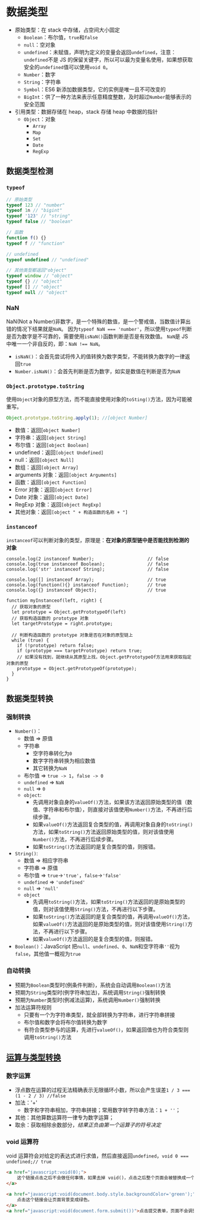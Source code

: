 # 数据类型

- 原始类型：在 stack 中存储，占空间大小固定
  - `Boolean`：布尔值，`true`和`false`
  - `null`：空对象
  - `undefined`：未赋值，声明为定义的变量会返回`undefined`，注意：`undefined`不是 JS 的保留关键字，所以可以最为变量名使用，如果想获取安全的`undefined`值可以使用`void 0`。
  - `Number`：数字
  - `String`：字符串
  - `Symbol`：ES6 新添加数据类型，它的实例是唯一且不可改变的
  - `BigInt`：供了一种方法来表示任意精度整数，及时超过`Number`能够表示的安全范围
- 引用类型：数据存储在 heap，stack 存储 heap 中数据的指针
  - `Object`：对象
    - `Array`
    - `Map`
    - `Set`
    - `Date`
    - `RegExp`

## 数据类型检测

### `typeof`

```JavaScript
// 原始类型
typeof 123 // "number"
typeof 1n // "bigint"
typeof '123' // "string"
typeof false // "boolean"

// 函数
function f() {}
typeof f // "function"

// undefined
typeof undefined // "undefined"

// 其他类型都返回"object"
typeof window // "object"
typeof {} // "object"
typeof [] // "object"
typeof null // "object"
```

### NaN

NaN(Not a Number)非数字，是一个特殊的数值，是一个警戒值，当数值计算出错的情况下结果就是`NaN`。
因为`typeof NaN === 'number'`，所以使用`typeof`判断是否为数字是不可靠的，需要使用`isNaN()`函数判断是否是有效数值。
`NaN`是 JS 中唯一一个非自反的，即：`NaN !== NaN`。

- `isNaN()`：会首先尝试将传入的值转换为数字类型，不能转换为数字的一律返回`true`
- `Number.isNaN()`：会首先判断是否为数字，如实是数值在判断是否为`NaN`

### `Object.prototype.toString`

使用`Object`对象的原型方法，而不能直接使用对象的`toSting()`方法，因为可能被重写。

```JavaScript
Object.prototype.toString.apply(1); //[object Number]
```

- 数值：返回[`object Number]`
- 字符串：返回`[object String]`
- 布尔值：返回`[object Boolean]`
- undefined：返回`[object Undefined]`
- null：返回`[object Null]`
- 数组：返回`[object Array]`
- arguments 对象：返回`[object Arguments]`
- 函数：返回`[object Function]`
- Error 对象：返回`[object Error]`
- Date 对象：返回`[object Date]`
- RegExp 对象：返回`[object RegExp]`
- 其他对象：返回`[object " + 构造函数的名称 + "]`

### `instanceof`

`instanceof`可以判断对象的类型，原理是：**在对象的原型链中是否能找到检测的对象**

```JS
console.log(2 instanceof Number);                    // false
console.log(true instanceof Boolean);                // false
console.log('str' instanceof String);                // false

console.log([] instanceof Array);                    // true
console.log(function(){} instanceof Function);       // true
console.log({} instanceof Object);                   // true
```

```JS
function myInstanceof(left, right) {
  // 获取对象的原型
  let prototype = Object.getPrototypeOf(left)
  // 获取构造函数的 prototype 对象
  let targetPrototype = right.prototype;

  // 判断构造函数的 prototype 对象是否在对象的原型链上
  while (true) {
    if (!prototype) return false;
    if (prototype === targetPrototype) return true;
    // 如果没有找到，就继续从其原型上找，Object.getPrototypeOf方法用来获取指定对象的原型
    prototype = Object.getPrototypeOf(prototype);
  }
}
```

## 数据类型转换

### 强制转换

- `Number()`：
  - 数值 => 原值
  - 字符串
    - 空字符串转化为`0`
    - 数字字符串转换为相应数值
    - 其它转换为`NaN`
  - 布尔值 => `true -> 1`，`false -> 0`
  - `undefined` => `NaN`
  - `null` => `0`
  - `object`:
    - 先调用对象自身的`valueOf()`方法，如果该方法返回原始类型的值（数值、字符串和布尔值），则直接对该值使用`Number()`方法，不再进行后续步骤。
    - 如果`valueOf()`方法返回复合类型的值，再调用对象自身的`toString()`方法，如果`toString()`方法返回原始类型的值，则对该值使用`Number()`方法，不再进行后续步骤。
    - 如果`toString()`方法返回的是复合类型的值，则报错。
- `String()`:
  - 数值 => 相应字符串
  - 字符串 => 原值
  - 布尔值 => `true`->`'true'`，`false`->`'false'`
  - `undefined` => `'undefined'`
  - `null` => `'null'`
  - `object`
    - 先调用`toString()`方法，如果`toString()`方法返回的是原始类型的值，则对该值使用`String()`方法，不再进行以下步骤。
    - 如果`toString()`方法返回的是复合类型的值，再调用`valueOf()`方法，如果`valueOf()`方法返回的是原始类型的值，则对该值使用`String()`方法，不再进行以下步骤。
    - 如果`valueOf()`方法返回的是复合类型的值，则报错。
- `Boolean()`：JavaScript 把`null`、`undefined`、`0`、`NaN`和空字符串`''`视为`false`，其他值一概视为`true`

### 自动转换

- 预期为`Boolean`类型时(例条件判断)，系统会自动调用`Boolean()`方法
- 预期为`String`类型时(例字符串加法)，系统调用`String()`强制转换
- 预期为`Number`类型时(例减法运算)，系统调用`Number()`强制转换
- 加法运算符规则
  - 只要有一个为字符串类型，就全部转换为字符串，进行字符串拼接
  - 布尔值和数字会将布尔值转换为数字
  - 有符合类型参与的运算，先进行`valueOf()`，如果返回值也为符合类型则调用`toString()`方法

## [运算与类型转换](http://javascript.ruanyifeng.com/grammar/conversion.html)

### 数字运算

- 浮点数在运算的过程无法精确表示无限循环小数，所以会产生误差`1 / 3 === (1 - 2 / 3) //false`
- 加法：'+'
  - 数字和字符串相加，字符串拼接；常用数字转字符串方法：`1 + ''`；
- 其他：其他算数运算符一律专为数字运算；
- 取余：获取相除余数部分，_结果正负由第一个运算子的符号决定_

### void 运算符

void 运算符会对给定的表达式进行求值，然后直接返回`undefined`，`void 0 === undefined;// true`

```HTML
<a href="javascript:void(0);">
    这个链接点击之后不会做任何事情，如果去掉 void()，点击之后整个页面会被替换成一个字符 0。
</a>

<a href="javascript:void(document.body.style.backgroundColor='green');">
    点击这个链接会让页面背景变成绿色。
</a>
<a href="javascript:void(document.form.submit())">点击提交表单，页面不会调整</a>
```

